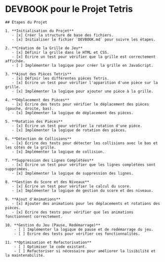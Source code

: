 # DEVBOOK pour le Projet Tetris

    ## Étapes du Projet

    1. **Initialisation du Projet**
       - [x] Créer la structure de base des fichiers.
       - [x] Initialiser le fichier `DEVBOOK.md` pour suivre les étapes.

    2. **Création de la Grille de Jeu**
       - [x] Définir la grille dans le HTML et CSS.
       - [x] Écrire un test pour vérifier que la grille est correctement affichée.
       - [ ] Implémenter la logique pour créer la grille en JavaScript.

    3. **Ajout des Pièces Tetris**
       - [x] Définir les différentes pièces Tetris.
       - [x] Écrire un test pour vérifier l'apparition d'une pièce sur la grille.
       - [x] Implémenter la logique pour ajouter une pièce à la grille.

    4. **Déplacement des Pièces**
       - [x] Écrire des tests pour vérifier le déplacement des pièces (gauche, droite, bas).
       - [x] Implémenter la logique de déplacement des pièces.

    5. **Rotation des Pièces**
       - [x] Écrire un test pour vérifier la rotation d'une pièce.
       - [x] Implémenter la logique de rotation des pièces.

    6. **Détection de Collisions**
       - [x] Écrire des tests pour détecter les collisions avec le bas et les côtés de la grille.
       - [x] Implémenter la logique de collision.

    7. **Suppression des Lignes Complétées**
       - [x] Écrire un test pour vérifier que les lignes complétées sont supprimées.
       - [x] Implémenter la logique de suppression des lignes.

    8. **Gestion du Score et des Niveaux**
       - [x] Écrire un test pour vérifier le calcul du score.
       - [x] Implémenter la logique de gestion du score et des niveaux.

    9. **Ajout d'Animations**
       - [x] Ajouter des animations pour les déplacements et rotations des pièces.
       - [x] Écrire des tests pour vérifier que les animations fonctionnent correctement.

    10. **Gestion du Jeu (Pause, Redémarrage)**
        - [ ] Implémenter la logique de pause et de redémarrage du jeu.
        - [ ] Écrire des tests pour vérifier ces fonctionnalités.

    11. **Optimisation et Refactorisation**
        - [ ] Optimiser le code existant.
        - [ ] Refactoriser si nécessaire pour améliorer la lisibilité et la maintenabilité.
